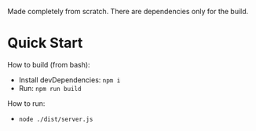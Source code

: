 Made completely from scratch.
There are dependencies only for the build.

# Quick Start

How to build (from bash):

- Install devDependencies: `npm i`
- Run: `npm run build`

How to run:

- `node ./dist/server.js`
